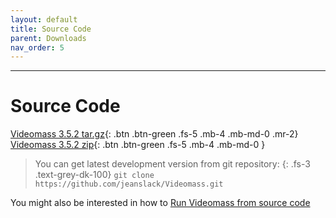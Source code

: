 ```yaml
---
layout: default
title: Source Code
parent: Downloads
nav_order: 5
---
```


---
  
# Source Code

[Videomass 3.5.2 tar.gz](https://github.com/jeanslack/Videomass/archive/refs/tags/v.3.5.2.tar.gz){: .btn .btn-green .fs-5 .mb-4 .mb-md-0 .mr-2}
[Videomass 3.5.2 zip](https://github.com/jeanslack/Videomass/archive/refs/tags/v.3.5.2.zip){: .btn .btn-green .fs-5 .mb-4 .mb-md-0 } 

> You can get latest development version from git repository:
{: .fs-3 .text-grey-dk-100}
> `git clone https://github.com/jeanslack/Videomass.git`

You might also be interested in how to 
[Run Videomass from source code](https://github.com/jeanslack/Videomass/wiki/Run-Videomass-from-source-code) 
